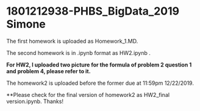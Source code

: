 # 1801212938-PHBS_BigData_2019 Simone

The first homework is uploaded as Homework_1.MD.

The second homework is in .ipynb format as HW2.ipynb .

**For HW2, I uploaded two picture for the formula of problem 2 question 1 and problem 4, please refer to it.**

The homework2 is uploaded before the former due at 11:59pm 12/22/2019.

**Please check for the final version of homework2 as HW2_final version.ipynb. Thanks!
